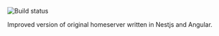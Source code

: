 ![Build status](https://github.com/github/docs/actions/workflows/build.yml/badge.svg)

Improved version of original homeserver written in Nestjs and Angular.
